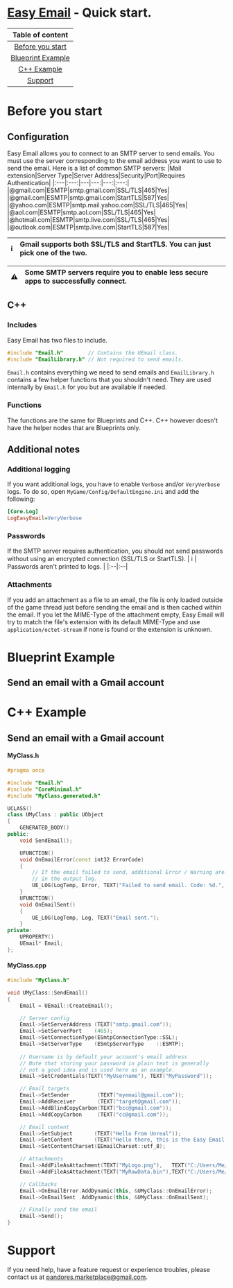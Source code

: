# [Easy Email](https://www.unrealengine.com/marketplace/en-US/product/easy-email) - Quick start.
|Table of content|
|:---:|
|[Before you start](#before-you-start)|
|[Blueprint Example](#blueprint-example)|
|[C++ Example](#c-example)|
|[Support](#support)|
# Before you start
## Configuration
Easy Email allows you to connect to an SMTP server to send emails. You must use the server corresponding to the email address you want to use to send the email.
Here is a list of common SMTP servers:
|Mail extension|Server Type|Server Address|Security|Port|Requires Authentication|
|:---|:---:|---|---:|---:|:---:|
|@gmail.com|ESMTP|smtp.gmail.com|SSL/TLS|465|Yes|
|@gmail.com|ESMTP|smtp.gmail.com|StartTLS|587|Yes|
|@yahoo.com|ESMTP|smtp.mail.yahoo.com|SSL/TLS|465|Yes|
|@aol.com|ESMTP|smtp.aol.com|SSL/TLS|465|Yes|
|@hotmail.com|ESMTP|smtp.live.com|SSL/TLS|465|Yes|
|@outlook.com|ESMTP|smtp.live.com|StartTLS|587|Yes|

| :information_source: |  Gmail supports both SSL/TLS and StartTLS. You can just pick one of the two. |
|:--|:--|

| :warning: | Some SMTP servers require you to enable less secure apps to successfully connect.  |
|:--|:--|

## C++
### Includes
Easy Email has two files to include.
```cpp
#include "Email.h"        // Contains the UEmail class. 
#include "EmailLibrary.h" // Not required to send emails.
```
`Email.h` contains everything we need to send emails and `EmailLibrary.h` contains a few helper functions that you shouldn't need. They are used internally by `Email.h` for you but are available if needed.
### Functions
The functions are the same for Blueprints and C++. C++ however doesn't have the helper nodes that are Blueprints only.

## Additional notes
### Additional logging
If you want additional logs, you have to enable `Verbose` and/or `VeryVerbose` logs.
To do so, open `MyGame/Config/DefaultEngine.ini` and add the following:
```ini
[Core.Log]
LogEasyEmail=VeryVerbose
```

### Passwords
If the SMTP server requires authentication, you should not send passwords without using an encrypted connection (SSL/TLS or StartTLS). 
| :information_source: |  Passwords aren't printed to logs. |
|:--|:--|

### Attachments
If you add an attachment as a file to an email, the file  is only loaded outside of the game thread just before sending the email  and is then cached within the email. If you let the MIME-Type of the attachment empty, Easy Email will try to match the file's extension with its default MIME-Type and use `application/octet-stream` if none is found or the extension is unknown.

# Blueprint Example
## Send an email with a Gmail account



# C++ Example
## Send an email with a Gmail account
#### MyClass.h
```cpp
#pragma once

#include "Email.h"
#include "CoreMinimal.h"
#include "MyClass.generated.h"

UCLASS()
class UMyClass : public UObject
{
	GENERATED_BODY()
public:
	void SendEmail();

	UFUNCTION() 
	void OnEmailError(const int32 ErrorCode) 
	{
		// If the email failed to send, additional Error / Warning are available
		// in the output log.
		UE_LOG(LogTemp, Error, TEXT("Failed to send email. Code: %d.", ErrorCode);
	}
	UFUNCTION() 
	void OnEmailSent()
	{
		UE_LOG(LogTemp, Log, TEXT("Email sent.");
	}
private:
	UPROPERTY()
	UEmail* Email;
};
```
#### MyClass.cpp
```cpp
#include "MyClass.h"

void UMyClass::SendEmail()
{
	Email = UEmail::CreateEmail();

	// Server config
	Email->SetServerAddress (TEXT("smtp.gmail.com"));
	Email->SetServerPort    (465);
	Email->SetConnectionType(ESmtpConnectionType::SSL);
	Email->SetServerType    (ESmtpServerType    ::ESMTP);
	
	// Username is by default your account's email address
	// Note that storing your password in plain text is generally 
	// not a good idea and is used here as an example.
	Email->SetCredentials(TEXT("MyUsername"), TEXT("MyPassword"));

	// Email targets
	Email->SetSender         (TEXT("myemail@gmail.com"));
	Email->AddReceiver       (TEXT("target@gmail.com"));
	Email->AddBlindCopyCarbon(TEXT("bcc@gmail.com"));
	Email->AddCopyCarbon     (TEXT("cc@gmail.com"));

	// Email content
	Email->SetSubject       (TEXT("Hello From Unreal"));
	Email->SetContent       (TEXT("Hello there, this is the Easy Email Plugin."));
	Email->SetContentCharset(EEmailCharset::utf_8);

	// Attachments
	Email->AddFileAsAttachment(TEXT("MyLogo.png"),   TEXT("C:/Users/Me/Logo.png"));                                     // Auto-detect MIME-Type
	Email->AddFileAsAttachment(TEXT("MyRawData.bin"),TEXT("C:/Users/Me/binary.bin"), TEXT("application/octet-stream")); // Explicit MIME-Type

	// Callbacks
	Email->OnEmailError.AddDynamic(this, &UMyClass::OnEmailError);
	Email->OnEmailSent .AddDynamic(this, &UMyClass::OnEmailSent);

	// Finally send the email
	Email->Send();
}
```

# Support
If you need help, have a feature request or experience troubles, please contact us at [pandores.marketplace@gmail.com](mailto:pandores.marketplace+EasyEmail@gmail.com?subject=Easy%20Email%20-%20).

